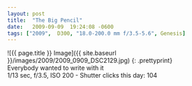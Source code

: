 ```yaml
---
layout: post
title:  "The Big Pencil"
date:   2009-09-09  19:24:08 -0600
tags: ["2009",  D300, "18.0-200.0 mm f/3.5-5.6", Genesis]
---
```

![{{ page.title }} Image]({{ site.baseurl }}/images/2009/2009_0909_DSC2129.jpg)
{: .prettyprint}  
Everybody wanted to write with it  
1/13 sec, f/3.5, ISO 200 - Shutter clicks this day: 104